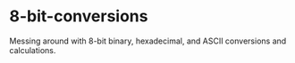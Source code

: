 # 8-bit-conversions
Messing around with 8-bit binary, hexadecimal, and ASCII conversions and calculations.
